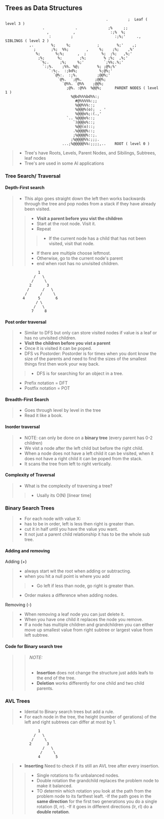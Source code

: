 ## Trees as Data Structures
~~~                                                        
                                              .         ;  Leaf ( level 3 )
                 .              .              ;%     ;;   
                   ,           ,                :;%  %;   
                    :         ;                   :;%;'     .,   SIBLINGS ( level 2 )
           ,.        %;     %;            ;        %;'    ,;
             ;       ;%;  %%;        ,     %;    ;%;    ,%'
              %;       %;%;      ,  ;       %;  ;%;   ,%;' 
               ;%;      %;        ;%;        % ;%;  ,%;'
                `%;.     ;%;     %;'         `;%%;.%;'
                 `:;%.    ;%%. %@;        %; ;@%;%'
                    `:%;.  :;bd%;          %;@%;'
                      `@%:.  :;%.         ;@@%;'   
                        `@%.  `;@%.      ;@@%;         
                          `@%%. `@%%    ;@@%;        
                            ;@%. :@%%  %@@%;      PARENT NODES ( level 1 )
                              %@bd%%%bd%%:;     
                                #@%%%%%:;;
                                %@@%%%::;
                                %@@@%(o);  . '         
                                %@@@o%;:(.,'         
                            `.. %@@@o%::;         
                               `)@@@o%::;         
                                %@@(o)::;        
                               .%@@@@%::;         
                               ;%@@@@%::;.          
                              ;%@@@@%%:;;;. 
                          ...;%@@@@@%%:;;;;,..    ROOT ( level 0 )
~~~
>* Tree's have Roots, Levels, Parent Nodes, and Sibilings, Subtrees, leaf nodes
>* Tree's are used in some AI applications

### Tree Search/ Traversal

#### Depth-First search
>* This algo goes straight down the left then works backwards through the tree and pop nodes from a stack if they have already been visited.
>>* __Visit a parent before you vist the children__
>>* Start at the root node. Visit it.
>>* Repeat
>>>- If the current node has a child that has not been visited, visit that node.
>>* If there are multiple choose leftmost.
>>* Otherwise, go to the current node's parent
>>* end when root has no unvisited children.
~~~
               1
             /   \
            /     \
           2       3
          /      /   \
         /      /     \
        4      5       6
              / \
             /   \
            7     8
~~~

#### Post order traversal
>* Similar to DFS but only can store visited nodes if value is a leaf or has no unvisited children.
>* __Visit the children before you vist a parent__ <br>
>* Once it is visited it can be poped.
>* DFS vs Postorder: Postorder is for times when you dont know the size of the parents and need to find the sizes of the smallest things first then work your way back.
>>* DFS is for searching for an object in a tree.
>* Prefix notation = DFT
>* Postfix notation = POT

#### Breadth-First Search
>* Goes through level by level in the tree
>* Read it like a book.

#### Inorder traversal
>* NOTE: can only be done on a __binary tree__ (every parent has 0-2 children)
>* We vist a node after the left child but before the right child.
>* When a node does not have a left child it can be visited, when it does not have a right child it can be poped from the stack.
>* It scans the tree from left to right vertically.

#### Complexity of Traversal
>* What is the complexity of traversing a tree?
>>* Usally its O(N) [linear time]

### Binary Search Trees
>+ For each node with value X:
>+ has to be in order, left is less then right is greater than.
>+ cut it in half until you have the value you want.
>+ It not just a parent child relationship it has to be the whole sub tree.

#### Adding and removing
Adding (+)
>+ always start wit the root when adding or subtracting.
>+ when you hit a null point is where you add
>>+ Go left if less than node, go right is greater than.
>+ Order makes a difference when adding nodes. <br>

Removing (-)
>+ When removing a leaf node you can just delete it.
>+ When you have one child it replaces the node you remove.
>+ If a node has multiple children and grandchildren you can either move up smallest value from right subtree or largest value from left subtree.

#### Code for Binary search tree
>>###### NOTE:
>>- __Insertion__ does not change the structure just adds leafs to the end of the tree.
>>- __Deletion__ works differently for one child and two child parents.

### AVL Trees
>* Idental to Binary search trees but add a rule.
>* For each node in the tree, the height (number of gerations) of the left and right subtrees can differ at most by 1.
~~~
               1
             /   \
            /     \
           2       3
                 /   \
                /     \
               4       5        
~~~
>* __Inserting__ Need to check if its still an AVL tree after every insertion.
>>* Single rotations to fix unbalanced nodes.
>>* Double rotation the grandchild replaces the problem node to make it balanced.
>>* TO determin which rotation you look at the path from the problem node to its farthest leaft.
-If the path goes in the __same direction__ for the first two generations you do a single rotation (ll, rr).
-If it goes in different directions (lr, rl) do a __double rotation__. 
